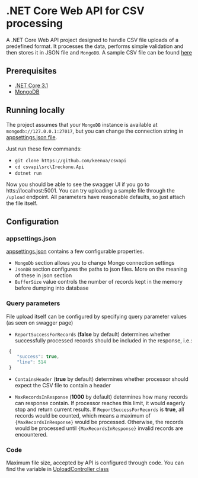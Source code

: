 # .NET Core Web API for CSV processing

A .NET Core Web API project designed to handle CSV file uploads of a predefined format. 
It processes the data, performs simple validation and then stores it in JSON file and `MongoDB`.
A sample CSV file can be found [here][sample csv]

## Prerequisites

- [.NET Core 3.1](https://dotnet.microsoft.com/download/dotnet-core)
- [MongoDB](https://docs.mongodb.com/manual/tutorial/install-mongodb-on-windows/)

## Running locally

The project assumes that your `MongoDB` instance is available at `mongodb://127.0.0.1:27017`, but you can change the connection string in [appsettings.json file][app settings].

Just run these few commands:

- `git clone https://github.com/keenua/csvapi`
- `cd csvapi\src\Ireckonu.Api`
- `dotnet run`

Now you should be able to see the swagger UI if you go to htts://localhost:5001.
You can try uploading a sample file through the `/upload` endpoint. 
All parameters have reasonable defaults, so just attach the file itself.

## Configuration

### appsettings.json

[appsettings.json][app settings] contains a few configurable properties.

- `MongoDb` section allows you to change Mongo connection settings
- `JsonDB` section configures the paths to json files. More on the meaning of these in json section
- `BufferSize` value controls the number of records kept in the memory before dumping into database

### Query parameters 

File upload itself can be configured by specifying query parameter values (as seen on swagger page)

- `ReportSuccessForRecords` (**false** by default) determines whether successfully processed records should be included in the response, i.e.:
```javascript
 {
    "success": true,
    "line": 514
 }
```

- `ContainsHeader` (**true** by default) determines whether processor should expect the CSV file to contain a header

- `MaxRecordsInResponse` (**1000** by default) determines how many records can response contain. If processor reaches this limit, it would eagerly stop and return current results. If `ReportSuccessForRecords` is **true**, all records would be counted, which means a maximum of `{MaxRecordsInResponse}` would be processed. Otherwise, the records would be processed until `{MaxRecordsInResponse}` invalid records are encountered.

### Code

Maximum file size, accepted by API is configured through code. You can find the variable in [UploadController class][max file size]

[sample csv]: ./src/Ireckonu.Tests/TestData/small.csv
[app settings]: ./src/Ireckonu.Api/appsettings.json
[max file size]: ./src/Ireckonu.Api/Controllers/UploadController.cs#17

